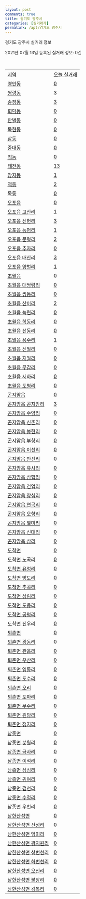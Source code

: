 ```yaml
---
layout: post
comments: true
title: 경기도 광주시
categories: [실거래가]
permalink: /apt/경기도 광주시
---
```


경기도 광주시 실거래 정보

2021년 07월 13일 등록된 실거래 정보: 0건

<script type="text/javascript">
  google.charts.load('current', {'packages':['corechart']});
  google.charts.setOnLoadCallback(drawChart);

  function drawChart() {
    var data = google.visualization.arrayToDataTable([['거래일', '매매', '전월세', '전매'], ['20-07', 320, 212, 23], ['20-08', 408, 296, 38], ['20-09', 334, 255, 37], ['20-10', 427, 237, 29], ['20-11', 383, 194, 12], ['20-12', 416, 229, 38], ['21-01', 315, 223, 22], ['21-02', 271, 209, 165], ['21-03', 288, 253, 71], ['21-04', 269, 171, 60], ['21-05', 330, 221, 48], ['21-06', 246, 188, 19], ['21-07', 27, 28, 3]]);

    var options = {
      title: '최근 1년간 유형별 거래량 추이',
      legend: { position: 'bottom' }
    };

    var chart = new google.visualization.LineChart(document.getElementById('columnchart_material'));
    chart.draw(data, (options));
  }
</script>

<div id="columnchart_material" style="width: 95%; margin-left: -35px"></div>
<br>
<table class="sortable">
  <tr>
    <td><a href="#">지역</a></td>
    <td><a href="#">오늘 실거래</a></td>
  </tr>

  
  <tr class="item">
    <td><a href="경기도 광주시 경안동">경안동</a></td>
    <td><a href="경기도 광주시 경안동">0</a></td>
  </tr>
    

  <tr class="item">
    <td><a href="경기도 광주시 쌍령동">쌍령동</a></td>
    <td><a href="경기도 광주시 쌍령동">3</a></td>
  </tr>
    

  <tr class="item">
    <td><a href="경기도 광주시 송정동">송정동</a></td>
    <td><a href="경기도 광주시 송정동">3</a></td>
  </tr>
    

  <tr class="item">
    <td><a href="경기도 광주시 회덕동">회덕동</a></td>
    <td><a href="경기도 광주시 회덕동">0</a></td>
  </tr>
    

  <tr class="item">
    <td><a href="경기도 광주시 탄벌동">탄벌동</a></td>
    <td><a href="경기도 광주시 탄벌동">0</a></td>
  </tr>
    

  <tr class="item">
    <td><a href="경기도 광주시 목현동">목현동</a></td>
    <td><a href="경기도 광주시 목현동">0</a></td>
  </tr>
    

  <tr class="item">
    <td><a href="경기도 광주시 삼동">삼동</a></td>
    <td><a href="경기도 광주시 삼동">0</a></td>
  </tr>
    

  <tr class="item">
    <td><a href="경기도 광주시 중대동">중대동</a></td>
    <td><a href="경기도 광주시 중대동">0</a></td>
  </tr>
    

  <tr class="item">
    <td><a href="경기도 광주시 직동">직동</a></td>
    <td><a href="경기도 광주시 직동">0</a></td>
  </tr>
    

  <tr class="item">
    <td><a href="경기도 광주시 태전동">태전동</a></td>
    <td><a href="경기도 광주시 태전동">13</a></td>
  </tr>
    

  <tr class="item">
    <td><a href="경기도 광주시 장지동">장지동</a></td>
    <td><a href="경기도 광주시 장지동">1</a></td>
  </tr>
    

  <tr class="item">
    <td><a href="경기도 광주시 역동">역동</a></td>
    <td><a href="경기도 광주시 역동">2</a></td>
  </tr>
    

  <tr class="item">
    <td><a href="경기도 광주시 목동">목동</a></td>
    <td><a href="경기도 광주시 목동">0</a></td>
  </tr>
    

  <tr class="item">
    <td><a href="경기도 광주시 오포읍">오포읍</a></td>
    <td><a href="경기도 광주시 오포읍">0</a></td>
  </tr>
    

  <tr class="item">
    <td><a href="경기도 광주시 오포읍 고산리">오포읍 고산리</a></td>
    <td><a href="경기도 광주시 오포읍 고산리">1</a></td>
  </tr>
    

  <tr class="item">
    <td><a href="경기도 광주시 오포읍 신현리">오포읍 신현리</a></td>
    <td><a href="경기도 광주시 오포읍 신현리">3</a></td>
  </tr>
    

  <tr class="item">
    <td><a href="경기도 광주시 오포읍 능평리">오포읍 능평리</a></td>
    <td><a href="경기도 광주시 오포읍 능평리">1</a></td>
  </tr>
    

  <tr class="item">
    <td><a href="경기도 광주시 오포읍 문형리">오포읍 문형리</a></td>
    <td><a href="경기도 광주시 오포읍 문형리">2</a></td>
  </tr>
    

  <tr class="item">
    <td><a href="경기도 광주시 오포읍 추자리">오포읍 추자리</a></td>
    <td><a href="경기도 광주시 오포읍 추자리">0</a></td>
  </tr>
    

  <tr class="item">
    <td><a href="경기도 광주시 오포읍 매산리">오포읍 매산리</a></td>
    <td><a href="경기도 광주시 오포읍 매산리">3</a></td>
  </tr>
    

  <tr class="item">
    <td><a href="경기도 광주시 오포읍 양벌리">오포읍 양벌리</a></td>
    <td><a href="경기도 광주시 오포읍 양벌리">1</a></td>
  </tr>
    

  <tr class="item">
    <td><a href="경기도 광주시 초월읍">초월읍</a></td>
    <td><a href="경기도 광주시 초월읍">0</a></td>
  </tr>
    

  <tr class="item">
    <td><a href="경기도 광주시 초월읍 대쌍령리">초월읍 대쌍령리</a></td>
    <td><a href="경기도 광주시 초월읍 대쌍령리">0</a></td>
  </tr>
    

  <tr class="item">
    <td><a href="경기도 광주시 초월읍 쌍동리">초월읍 쌍동리</a></td>
    <td><a href="경기도 광주시 초월읍 쌍동리">0</a></td>
  </tr>
    

  <tr class="item">
    <td><a href="경기도 광주시 초월읍 산이리">초월읍 산이리</a></td>
    <td><a href="경기도 광주시 초월읍 산이리">2</a></td>
  </tr>
    

  <tr class="item">
    <td><a href="경기도 광주시 초월읍 늑현리">초월읍 늑현리</a></td>
    <td><a href="경기도 광주시 초월읍 늑현리">0</a></td>
  </tr>
    

  <tr class="item">
    <td><a href="경기도 광주시 초월읍 학동리">초월읍 학동리</a></td>
    <td><a href="경기도 광주시 초월읍 학동리">0</a></td>
  </tr>
    

  <tr class="item">
    <td><a href="경기도 광주시 초월읍 선동리">초월읍 선동리</a></td>
    <td><a href="경기도 광주시 초월읍 선동리">0</a></td>
  </tr>
    

  <tr class="item">
    <td><a href="경기도 광주시 초월읍 용수리">초월읍 용수리</a></td>
    <td><a href="경기도 광주시 초월읍 용수리">1</a></td>
  </tr>
    

  <tr class="item">
    <td><a href="경기도 광주시 초월읍 신월리">초월읍 신월리</a></td>
    <td><a href="경기도 광주시 초월읍 신월리">0</a></td>
  </tr>
    

  <tr class="item">
    <td><a href="경기도 광주시 초월읍 지월리">초월읍 지월리</a></td>
    <td><a href="경기도 광주시 초월읍 지월리">0</a></td>
  </tr>
    

  <tr class="item">
    <td><a href="경기도 광주시 초월읍 무갑리">초월읍 무갑리</a></td>
    <td><a href="경기도 광주시 초월읍 무갑리">0</a></td>
  </tr>
    

  <tr class="item">
    <td><a href="경기도 광주시 초월읍 서하리">초월읍 서하리</a></td>
    <td><a href="경기도 광주시 초월읍 서하리">0</a></td>
  </tr>
    

  <tr class="item">
    <td><a href="경기도 광주시 초월읍 도평리">초월읍 도평리</a></td>
    <td><a href="경기도 광주시 초월읍 도평리">0</a></td>
  </tr>
    

  <tr class="item">
    <td><a href="경기도 광주시 곤지암읍">곤지암읍</a></td>
    <td><a href="경기도 광주시 곤지암읍">0</a></td>
  </tr>
    

  <tr class="item">
    <td><a href="경기도 광주시 곤지암읍 곤지암리">곤지암읍 곤지암리</a></td>
    <td><a href="경기도 광주시 곤지암읍 곤지암리">3</a></td>
  </tr>
    

  <tr class="item">
    <td><a href="경기도 광주시 곤지암읍 수양리">곤지암읍 수양리</a></td>
    <td><a href="경기도 광주시 곤지암읍 수양리">0</a></td>
  </tr>
    

  <tr class="item">
    <td><a href="경기도 광주시 곤지암읍 신촌리">곤지암읍 신촌리</a></td>
    <td><a href="경기도 광주시 곤지암읍 신촌리">0</a></td>
  </tr>
    

  <tr class="item">
    <td><a href="경기도 광주시 곤지암읍 봉현리">곤지암읍 봉현리</a></td>
    <td><a href="경기도 광주시 곤지암읍 봉현리">0</a></td>
  </tr>
    

  <tr class="item">
    <td><a href="경기도 광주시 곤지암읍 부항리">곤지암읍 부항리</a></td>
    <td><a href="경기도 광주시 곤지암읍 부항리">0</a></td>
  </tr>
    

  <tr class="item">
    <td><a href="경기도 광주시 곤지암읍 이선리">곤지암읍 이선리</a></td>
    <td><a href="경기도 광주시 곤지암읍 이선리">0</a></td>
  </tr>
    

  <tr class="item">
    <td><a href="경기도 광주시 곤지암읍 만선리">곤지암읍 만선리</a></td>
    <td><a href="경기도 광주시 곤지암읍 만선리">0</a></td>
  </tr>
    

  <tr class="item">
    <td><a href="경기도 광주시 곤지암읍 유사리">곤지암읍 유사리</a></td>
    <td><a href="경기도 광주시 곤지암읍 유사리">0</a></td>
  </tr>
    

  <tr class="item">
    <td><a href="경기도 광주시 곤지암읍 삼합리">곤지암읍 삼합리</a></td>
    <td><a href="경기도 광주시 곤지암읍 삼합리">0</a></td>
  </tr>
    

  <tr class="item">
    <td><a href="경기도 광주시 곤지암읍 건업리">곤지암읍 건업리</a></td>
    <td><a href="경기도 광주시 곤지암읍 건업리">0</a></td>
  </tr>
    

  <tr class="item">
    <td><a href="경기도 광주시 곤지암읍 장심리">곤지암읍 장심리</a></td>
    <td><a href="경기도 광주시 곤지암읍 장심리">0</a></td>
  </tr>
    

  <tr class="item">
    <td><a href="경기도 광주시 곤지암읍 연곡리">곤지암읍 연곡리</a></td>
    <td><a href="경기도 광주시 곤지암읍 연곡리">0</a></td>
  </tr>
    

  <tr class="item">
    <td><a href="경기도 광주시 곤지암읍 오향리">곤지암읍 오향리</a></td>
    <td><a href="경기도 광주시 곤지암읍 오향리">0</a></td>
  </tr>
    

  <tr class="item">
    <td><a href="경기도 광주시 곤지암읍 열미리">곤지암읍 열미리</a></td>
    <td><a href="경기도 광주시 곤지암읍 열미리">0</a></td>
  </tr>
    

  <tr class="item">
    <td><a href="경기도 광주시 곤지암읍 신대리">곤지암읍 신대리</a></td>
    <td><a href="경기도 광주시 곤지암읍 신대리">0</a></td>
  </tr>
    

  <tr class="item">
    <td><a href="경기도 광주시 곤지암읍 삼리">곤지암읍 삼리</a></td>
    <td><a href="경기도 광주시 곤지암읍 삼리">0</a></td>
  </tr>
    

  <tr class="item">
    <td><a href="경기도 광주시 도척면">도척면</a></td>
    <td><a href="경기도 광주시 도척면">0</a></td>
  </tr>
    

  <tr class="item">
    <td><a href="경기도 광주시 도척면 노곡리">도척면 노곡리</a></td>
    <td><a href="경기도 광주시 도척면 노곡리">0</a></td>
  </tr>
    

  <tr class="item">
    <td><a href="경기도 광주시 도척면 유정리">도척면 유정리</a></td>
    <td><a href="경기도 광주시 도척면 유정리">0</a></td>
  </tr>
    

  <tr class="item">
    <td><a href="경기도 광주시 도척면 방도리">도척면 방도리</a></td>
    <td><a href="경기도 광주시 도척면 방도리">0</a></td>
  </tr>
    

  <tr class="item">
    <td><a href="경기도 광주시 도척면 추곡리">도척면 추곡리</a></td>
    <td><a href="경기도 광주시 도척면 추곡리">0</a></td>
  </tr>
    

  <tr class="item">
    <td><a href="경기도 광주시 도척면 상림리">도척면 상림리</a></td>
    <td><a href="경기도 광주시 도척면 상림리">0</a></td>
  </tr>
    

  <tr class="item">
    <td><a href="경기도 광주시 도척면 도웅리">도척면 도웅리</a></td>
    <td><a href="경기도 광주시 도척면 도웅리">0</a></td>
  </tr>
    

  <tr class="item">
    <td><a href="경기도 광주시 도척면 궁평리">도척면 궁평리</a></td>
    <td><a href="경기도 광주시 도척면 궁평리">0</a></td>
  </tr>
    

  <tr class="item">
    <td><a href="경기도 광주시 도척면 진우리">도척면 진우리</a></td>
    <td><a href="경기도 광주시 도척면 진우리">0</a></td>
  </tr>
    

  <tr class="item">
    <td><a href="경기도 광주시 퇴촌면">퇴촌면</a></td>
    <td><a href="경기도 광주시 퇴촌면">0</a></td>
  </tr>
    

  <tr class="item">
    <td><a href="경기도 광주시 퇴촌면 광동리">퇴촌면 광동리</a></td>
    <td><a href="경기도 광주시 퇴촌면 광동리">0</a></td>
  </tr>
    

  <tr class="item">
    <td><a href="경기도 광주시 퇴촌면 관음리">퇴촌면 관음리</a></td>
    <td><a href="경기도 광주시 퇴촌면 관음리">0</a></td>
  </tr>
    

  <tr class="item">
    <td><a href="경기도 광주시 퇴촌면 우산리">퇴촌면 우산리</a></td>
    <td><a href="경기도 광주시 퇴촌면 우산리">0</a></td>
  </tr>
    

  <tr class="item">
    <td><a href="경기도 광주시 퇴촌면 영동리">퇴촌면 영동리</a></td>
    <td><a href="경기도 광주시 퇴촌면 영동리">0</a></td>
  </tr>
    

  <tr class="item">
    <td><a href="경기도 광주시 퇴촌면 도수리">퇴촌면 도수리</a></td>
    <td><a href="경기도 광주시 퇴촌면 도수리">0</a></td>
  </tr>
    

  <tr class="item">
    <td><a href="경기도 광주시 퇴촌면 오리">퇴촌면 오리</a></td>
    <td><a href="경기도 광주시 퇴촌면 오리">0</a></td>
  </tr>
    

  <tr class="item">
    <td><a href="경기도 광주시 퇴촌면 도마리">퇴촌면 도마리</a></td>
    <td><a href="경기도 광주시 퇴촌면 도마리">0</a></td>
  </tr>
    

  <tr class="item">
    <td><a href="경기도 광주시 퇴촌면 무수리">퇴촌면 무수리</a></td>
    <td><a href="경기도 광주시 퇴촌면 무수리">0</a></td>
  </tr>
    

  <tr class="item">
    <td><a href="경기도 광주시 퇴촌면 원당리">퇴촌면 원당리</a></td>
    <td><a href="경기도 광주시 퇴촌면 원당리">0</a></td>
  </tr>
    

  <tr class="item">
    <td><a href="경기도 광주시 퇴촌면 정지리">퇴촌면 정지리</a></td>
    <td><a href="경기도 광주시 퇴촌면 정지리">0</a></td>
  </tr>
    

  <tr class="item">
    <td><a href="경기도 광주시 남종면">남종면</a></td>
    <td><a href="경기도 광주시 남종면">0</a></td>
  </tr>
    

  <tr class="item">
    <td><a href="경기도 광주시 남종면 분원리">남종면 분원리</a></td>
    <td><a href="경기도 광주시 남종면 분원리">0</a></td>
  </tr>
    

  <tr class="item">
    <td><a href="경기도 광주시 남종면 금사리">남종면 금사리</a></td>
    <td><a href="경기도 광주시 남종면 금사리">0</a></td>
  </tr>
    

  <tr class="item">
    <td><a href="경기도 광주시 남종면 이석리">남종면 이석리</a></td>
    <td><a href="경기도 광주시 남종면 이석리">0</a></td>
  </tr>
    

  <tr class="item">
    <td><a href="경기도 광주시 남종면 삼성리">남종면 삼성리</a></td>
    <td><a href="경기도 광주시 남종면 삼성리">0</a></td>
  </tr>
    

  <tr class="item">
    <td><a href="경기도 광주시 남종면 귀여리">남종면 귀여리</a></td>
    <td><a href="경기도 광주시 남종면 귀여리">0</a></td>
  </tr>
    

  <tr class="item">
    <td><a href="경기도 광주시 남종면 검천리">남종면 검천리</a></td>
    <td><a href="경기도 광주시 남종면 검천리">0</a></td>
  </tr>
    

  <tr class="item">
    <td><a href="경기도 광주시 남종면 수청리">남종면 수청리</a></td>
    <td><a href="경기도 광주시 남종면 수청리">0</a></td>
  </tr>
    

  <tr class="item">
    <td><a href="경기도 광주시 남종면 우천리">남종면 우천리</a></td>
    <td><a href="경기도 광주시 남종면 우천리">0</a></td>
  </tr>
    

  <tr class="item">
    <td><a href="경기도 광주시 남한산성면">남한산성면</a></td>
    <td><a href="경기도 광주시 남한산성면">0</a></td>
  </tr>
    

  <tr class="item">
    <td><a href="경기도 광주시 남한산성면 산성리">남한산성면 산성리</a></td>
    <td><a href="경기도 광주시 남한산성면 산성리">0</a></td>
  </tr>
    

  <tr class="item">
    <td><a href="경기도 광주시 남한산성면 엄미리">남한산성면 엄미리</a></td>
    <td><a href="경기도 광주시 남한산성면 엄미리">0</a></td>
  </tr>
    

  <tr class="item">
    <td><a href="경기도 광주시 남한산성면 광지원리">남한산성면 광지원리</a></td>
    <td><a href="경기도 광주시 남한산성면 광지원리">0</a></td>
  </tr>
    

  <tr class="item">
    <td><a href="경기도 광주시 남한산성면 상번천리">남한산성면 상번천리</a></td>
    <td><a href="경기도 광주시 남한산성면 상번천리">0</a></td>
  </tr>
    

  <tr class="item">
    <td><a href="경기도 광주시 남한산성면 하번천리">남한산성면 하번천리</a></td>
    <td><a href="경기도 광주시 남한산성면 하번천리">0</a></td>
  </tr>
    

  <tr class="item">
    <td><a href="경기도 광주시 남한산성면 오전리">남한산성면 오전리</a></td>
    <td><a href="경기도 광주시 남한산성면 오전리">0</a></td>
  </tr>
    

  <tr class="item">
    <td><a href="경기도 광주시 남한산성면 불당리">남한산성면 불당리</a></td>
    <td><a href="경기도 광주시 남한산성면 불당리">0</a></td>
  </tr>
    

  <tr class="item">
    <td><a href="경기도 광주시 남한산성면 검복리">남한산성면 검복리</a></td>
    <td><a href="경기도 광주시 남한산성면 검복리">0</a></td>
  </tr>
    


</table>


    